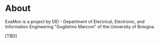# About
ExaMon is a project by DEI - Department of Electrical, Electronic, and Information Engineering "Guglielmo Marconi" of the University of Bologna.

[TBD]
